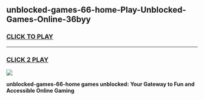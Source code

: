 
## unblocked-games-66-home-Play-Unblocked-Games-Online-36byy
<h3>
<a href="https://premium76.site?title=unblocked-games-66-home&ref=25A">CLICK TO PLAY</a></h3>
<hr>

<h3>
<a href="https://premium76.site?title=unblocked-games-66-home&ref=25A">CLICK 2 PLAY</a>
  
</h3>

<a href="https://premium76.site?title=unblocked-games-66-home&ref=25A"><img src="https://clearcache.store/games.png"></a>


**unblocked-games-66-home games unblocked: Your Gateway to Fun and Accessible Online Gaming**
